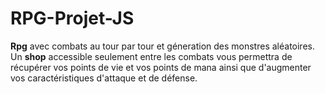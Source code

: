# RPG-Projet-JS

**Rpg** avec combats au tour par tour et géneration des monstres aléatoires.
Un **shop** accessible seulement entre les combats vous permettra de récupérer vos points de vie et vos points de mana ainsi que d'augmenter vos caractéristiques d'attaque et de défense. 